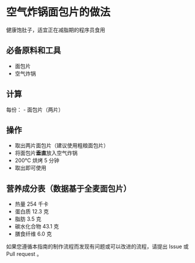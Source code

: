 # 空气炸锅面包片的做法

健康饱肚子，适宜正在减脂期的程序员食用

## 必备原料和工具

- 面包片
- 空气炸锅

## 计算

每份：
    - 面包片（两片）

## 操作

* 取出两片面包片（建议使用粗粮面包片）
* 将面包片**垂直**放入空气炸锅
* 200°C 烘烤 5 分钟
* 取出即可使用

## 营养成分表（数据基于全麦面包片）

* 热量 254 千卡
* 蛋白质 12.3 克
* 脂肪 3.5 克
* 碳水化合物 43.1 克
* 膳食纤维 6.0 克


如果您遵循本指南的制作流程而发现有问题或可以改进的流程，请提出 Issue 或 Pull request 。
